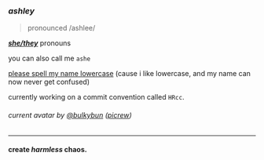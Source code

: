### *ashley*
> pronounced /ashlee/
 
***[she/they](https://pronoun.is/she/:or/they)*** pronouns

you can also call me `ashe`
 
[please spell my name lowercase](https://iliana.fyi/lowercase/) (cause i like lowercase, and my name can now never get confused)

currently working on a commit convention called `HRcc`.

###### current avatar by [@bulkybun](https://twitter.com/bulkybun) ([picrew](https://picrew.me/image_maker/428609))

---
#### create *harmless* chaos.
